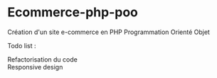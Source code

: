 # Ecommerce-php-poo

Création d'un site e-commerce en PHP Programmation Orienté Objet



Todo list :

Refactorisation du code<br>
Responsive design



